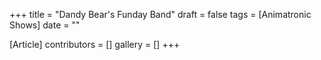 +++
title = "Dandy Bear's Funday Band"
draft = false
tags = [Animatronic Shows]
date = ""

[Article]
contributors = []
gallery = []
+++